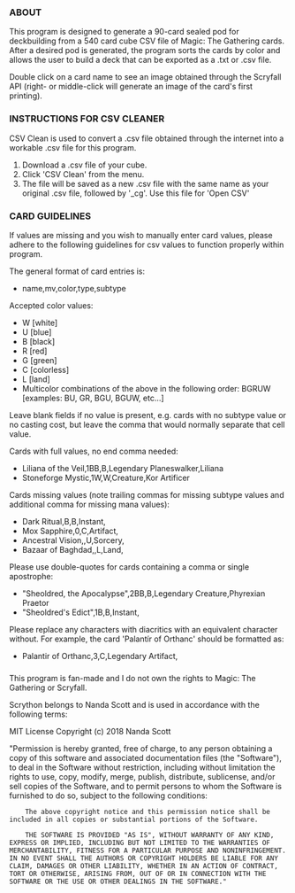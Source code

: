 ### ABOUT ###

This program is designed to generate a 90-card sealed pod for deckbuilding from a 540 card cube CSV file of Magic: The Gathering cards. After a desired pod is generated, the program sorts the cards by color and allows the user to build a deck that can be exported as a .txt or .csv file.
        
Double click on a card name to see an image obtained through the Scryfall API (right- or middle-click will generate an image of the card's first printing).
                       

### INSTRUCTIONS FOR CSV CLEANER ###
CSV Clean is used to convert a .csv file obtained through the internet into a workable .csv file for this program.

1. Download a .csv file of your cube.
2. Click 'CSV Clean' from the menu.
3. The file will be saved as a new .csv file with the same name as your original .csv file, followed by '_cg'. Use this file for 'Open CSV'
                                       

###	CARD GUIDELINES ###
If values are missing and you wish to manually enter card values, please adhere to the following guidelines for csv values to function properly within program.

The general format of card entries is:
* name,mv,color,type,subtype

Accepted color values:
* W [white]
* U [blue]
* B [black]
* R [red]
* G [green]
* C [colorless]
* L [land]
* Multicolor combinations of the above in the following order: BGRUW [examples: BU, GR, BGU, BGUW, etc...]

Leave blank fields if no value is present, e.g. cards with no subtype value or no casting cost, but leave the comma that would normally separate that cell value.

Cards with full values, no end comma needed:
* Liliana of the Veil,1BB,B,Legendary Planeswalker,Liliana
* Stoneforge Mystic,1W,W,Creature,Kor Artificer
      
Cards missing values (note trailing commas for missing subtype values and additional comma for missing mana values):
* Dark Ritual,B,B,Instant,
* Mox Sapphire,0,C,Artifact,
* Ancestral Vision,,U,Sorcery,
* Bazaar of Baghdad,,L,Land,

Please use double-quotes for cards containing a comma or single apostrophe:
* "Sheoldred, the Apocalypse",2BB,B,Legendary Creature,Phyrexian Praetor
* "Sheoldred's Edict",1B,B,Instant,

Please replace any characters with diacritics with an equivalent character without. For example, the card 'Palantír of Orthanc' should be formatted as:
* Palantir of Orthanc,3,C,Legendary Artifact,

### ###

This program is fan-made and I do not own the rights to Magic: The Gathering or Scryfall.

Scrython belongs to Nanda Scott and is used in accordance with the following terms:
                   
MIT License
Copyright (c) 2018 Nanda Scott

"Permission is hereby granted, free of charge, to any person obtaining a copy of this software and associated documentation files (the "Software"), to deal in the Software without restriction, including without limitation the rights to use, copy, modify, merge, publish, distribute, sublicense, and/or sell copies of the Software, and to permit persons to whom the Software is furnished to do so, subject to the following conditions:

        The above copyright notice and this permission notice shall be included in all copies or substantial portions of the Software.

        THE SOFTWARE IS PROVIDED "AS IS", WITHOUT WARRANTY OF ANY KIND, EXPRESS OR IMPLIED, INCLUDING BUT NOT LIMITED TO THE WARRANTIES OF MERCHANTABILITY, FITNESS FOR A PARTICULAR PURPOSE AND NONINFRINGEMENT. IN NO EVENT SHALL THE AUTHORS OR COPYRIGHT HOLDERS BE LIABLE FOR ANY CLAIM, DAMAGES OR OTHER LIABILITY, WHETHER IN AN ACTION OF CONTRACT, TORT OR OTHERWISE, ARISING FROM, OUT OF OR IN CONNECTION WITH THE SOFTWARE OR THE USE OR OTHER DEALINGS IN THE SOFTWARE."
        

